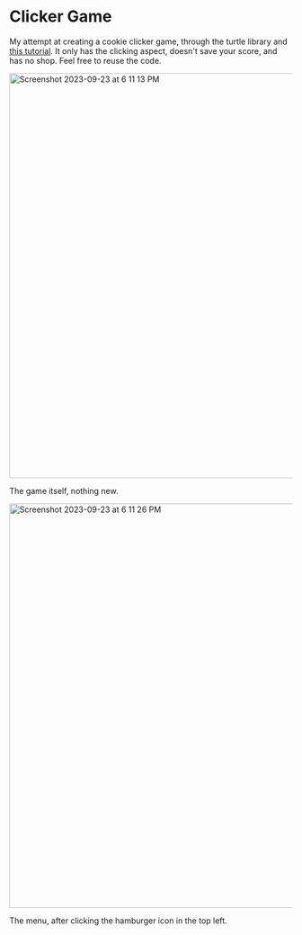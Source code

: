 # Clicker Game
My attempt at creating a cookie clicker game, through the turtle library and [this tutorial](https://www.youtube.com/watch?v=jXx3acg34S0&t=631s&ab_channel=TokyoEdtech). It only has the clicking aspect, doesn't save your score, and has no shop. Feel free to reuse the code.

<img width="720" alt="Screenshot 2023-09-23 at 6 11 13 PM" src="https://github.com/Pattles/Clicker-Game/assets/57507687/787157bf-7d92-4ff8-a06d-32dac602acc3">

The game itself, nothing new.


<img width="719" alt="Screenshot 2023-09-23 at 6 11 26 PM" src="https://github.com/Pattles/Clicker-Game/assets/57507687/fa74c67b-6adf-45a6-9d70-f49175cbdadd">

The menu, after clicking the hamburger icon in the top left.
